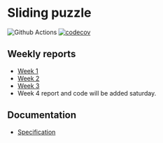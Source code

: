 # Sliding puzzle

![Github Actions](https://github.com/LeoVaris/sliding-puzzle/workflows/CI/badge.svg)
[![codecov](https://codecov.io/gh/LeoVaris/sliding-puzzle/branch/master/graph/badge.svg?token=9J9EA99X02)](https://codecov.io/gh/LeoVaris/sliding-puzzle)

## Weekly reports

- [Week 1](https://github.com/LeoVaris/sliding-puzzle/blob/master/documentation/week-report-1.md)
- [Week 2](https://github.com/LeoVaris/sliding-puzzle/blob/master/documentation/week-report-2.md)
- [Week 3](https://github.com/LeoVaris/sliding-puzzle/blob/master/documentation/week-report-3.md)
- Week 4 report and code will be added saturday.

## Documentation

* [Specification](https://github.com/LeoVaris/sliding-puzzle/blob/master/documentation/specification.md)
